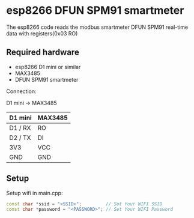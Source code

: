 # esp8266 DFUN SPM91 smartmeter

The esp8266 code reads the modbus smartmeter DFUN SPM91 real-time data with registers(0x03 RO)

## Required hardware

- esp8266 D1 mini or similar
- MAX3485
- DFUN SPM91 smartmeter

Connection:

D1 mini -> MAX3485

| D1 mini | MAX3485 |
| ------- | ------- |
| D1 / RX | RO      |
| D2 / TX | DI      |
| 3V3     | VCC     |
| GND     | GND     |

## Setup

Setup wifi in main.cpp:

```cpp
const char *ssid = "<SSID>";         // Set Your WIFI SSID
const char *password = "<PASSWORD>"; // Set Your WIFI Password
```
